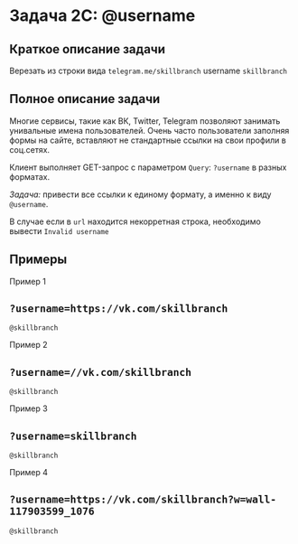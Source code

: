 # Задача 2C: @username

## Краткое описание задачи

Верезать из строки вида `telegram.me/skillbranch` username `skillbranch`

## Полное описание задачи

Многие сервисы, такие как ВК, Twitter, Telegram позволяют занимать унивальные имена пользователей. Очень часто пользователи заполняя формы на сайте, вставляют не стандартные ссылки на свои профили в соц.сетях.

Клиент выполняет GET-запрос с параметром `Query`: `?username` в разных форматах.

*Задача:* привести все ссылки к единому формату, а именно к виду `@username`.

В случае если в `url` находится некорретная строка, необходимо вывести `Invalid username`

## Примеры

Пример 1

`?username=https://vk.com/skillbranch`
-
`@skillbranch`

Пример 2

`?username=//vk.com/skillbranch`
-
`@skillbranch`

Пример 3

`?username=skillbranch`
-
`@skillbranch`

Пример 4

`?username=https://vk.com/skillbranch?w=wall-117903599_1076`
-
`@skillbranch`
